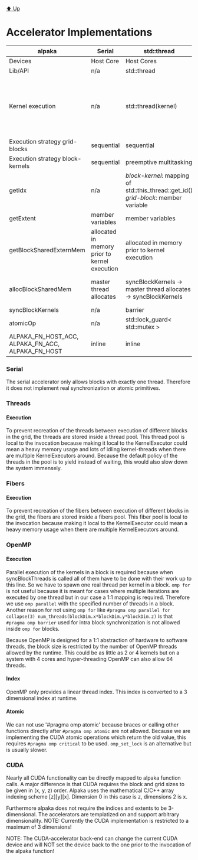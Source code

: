 [:arrow_up: Up](../Mapping.md)

Accelerator Implementations
===========================

|alpaka|Serial|std::thread|Boost.Fiber|OpenMP 2.0|OpenMP 4.0|CUDA 7.5|
|---|---|---|---|---|---|---|
|Devices|Host Core|Host Cores|Host Core|Host Cores|Host Cores|NVIDIA GPUs|
|Lib/API|n/a|std::thread|boost::fibers::fiber|OpenMP 2.0|OpenMP 4.0|CUDA 7.5|
|Kernel execution|n/a|std::thread(kernel)|boost::fibers::fiber(kernel)|omp_set_dynamic(0), #pragma omp parallel num_threads(iNumKernelsInBlock)|#pragma omp target, #pragma omp teams num_teams(...) thread_limit(...), #pragma omp distribute, #pragma omp parallel num_threads(...)|cudaConfigureCall, cudaSetupArgument, cudaLaunch|
|Execution strategy grid-blocks|sequential|sequential|sequential|sequential|undefined|undefined|
|Execution strategy block-kernels|sequential|preemptive multitasking|cooperative multithreading|preemptive multitasking|preemptive multitasking|lock-step within warps|
|getIdx|n/a|*block-kernel*: mapping of std::this_thread::get_id() *grid-block*: member variable|*block-kernel*: mapping of std::this_fiber::get_id() *grid-block*: member variable|*block-kernel*: omp_get_thread_num() to 3D index mapping *grid-block*: member variable|*block-kernel*: omp_get_thread_num() to 3D index mapping *grid-block*: member variable|threadIdx, blockIdx|
|getExtent|member variables|member variables|member variables|member variables|member variables|gridDim, blockDim|
|getBlockSharedExternMem|allocated in memory prior to kernel execution|allocated in memory prior to kernel execution|allocated in memory prior to kernel execution|allocated in memory prior to kernel execution|allocated in memory prior to kernel execution|\__shared__|
|allocBlockSharedMem|master thread allocates|syncBlockKernels -> master thread allocates -> syncBlockKernels|syncBlockKernels -> master thread allocates -> syncBlockKernels|syncBlockKernels -> master thread allocates -> syncBlockKernels|syncBlockKernels -> master thread allocates -> syncBlockKernels|\__shared__|
|syncBlockKernels|n/a|barrier|barrier|#pragma omp barrier|#pragma omp barrier|__syncthreads|
|atomicOp|n/a|std::lock_guard< std::mutex >|n/a|#pragma omp critical|#pragma omp critical|atomicXXX|
|ALPAKA_FN_HOST_ACC, ALPAKA_FN_ACC, ALPAKA_FN_HOST|inline|inline|inline|inline|inline|\__device__, \__host__, \__forceinline__|


### Serial

The serial accelerator only allows blocks with exactly one thread.
Therefore it does not implement real synchronization or atomic primitives.

### Threads

#### Execution

To prevent recreation of the threads between execution of different blocks in the grid, the threads are stored inside a thread pool.
This thread pool is local to the invocation because making it local to the KernelExecutor could mean a heavy memory usage and lots of idling kernel-threads when there are multiple KernelExecutors around.
Because the default policy of the threads in the pool is to yield instead of waiting, this would also slow down the system immensely.

### Fibers

#### Execution

To prevent recreation of the fibers between execution of different blocks in the grid, the fibers are stored inside a fibers pool.
This fiber pool is local to the invocation because making it local to the KernelExecutor could mean a heavy memory usage when there are multiple KernelExecutors around.

### OpenMP

#### Execution

Parallel execution of the kernels in a block is required because when syncBlockThreads is called all of them have to be done with their work up to this line.
So we have to spawn one real thread per kernel in a block.
`omp for` is not useful because it is meant for cases where multiple iterations are executed by one thread but in our case a 1:1 mapping is required.
Therefore we use `omp parallel` with the specified number of threads in a block.
Another reason for not using `omp for` like `#pragma omp parallel for collapse(3) num_threads(blockDim.x*blockDim.y*blockDim.z)` is that `#pragma omp barrier` used for intra block synchronization is not allowed inside `omp for` blocks.

Because OpenMP is designed for a 1:1 abstraction of hardware to software threads, the block size is restricted by the number of OpenMP threads allowed by the runtime. 
This could be as little as 2 or 4 kernels but on a system with 4 cores and hyper-threading OpenMP can also allow 64 threads.

#### Index

OpenMP only provides a linear thread index. This index is converted to a 3 dimensional index at runtime.

#### Atomic

We can not use '#pragma omp atomic' because braces or calling other functions directly after `#pragma omp atomic` are not allowed.
Because we are implementing the CUDA atomic operations which return the old value, this requires `#pragma omp critical` to be used.
`omp_set_lock` is an alternative but is usually slower.

### CUDA

Nearly all CUDA functionality can be directly mapped to alpaka function calls.
A major difference is that CUDA requires the block and grid sizes to be given in (x, y, z) order.
Alpaka uses the mathematical C/C++ array indexing scheme [z][y][x].
Dimension 0 in this case is z, dimensions 2 is x.

Furthermore alpaka does not require the indices and extents to be 3-dimensional.
The accelerators are templatized on and support arbitrary dimensionality.
NOTE: Currently the CUDA implementation is restricted to a maximum of 3 dimensions!

NOTE: The CUDA-accelerator back-end can change the current CUDA device and will NOT set the device back to the one prior to the invocation of the alpaka function!
